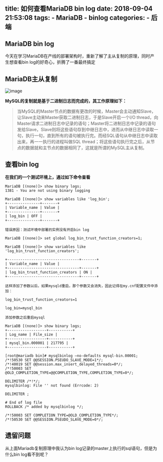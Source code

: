 title: 如何查看MariaDB bin log
date: 2018-09-04 21:53:08
tags:
    - MariaDB
    - binlog
categories:
    - 后端
---

## MariaDB bin log

今天在学习MariaDB在产线的部署架构时，重新了解了主从复制的原理，同时产生想查看bin log的好奇心，折腾了一番最终搞定

## MariaDB主从复制

![image](./mariadb-binlog.png)

**MySQL的复制就是基于二进制日志而完成的，其工作原理如下：**

> 当MySQL的Master节点的数据有更改的时候，Master会主动通知Slave，让Slave主动来Master获取二进制日志，于是Slave开启一个I/O thread，向Master请求二进制日志中记录的语句；Master将二进制日志中记录的语句发给Slave，Slave则将这些语句存到中继日志中，进而从中继日志中读取一句，执行一句，直到所有的语句被执行完。而经SQL语句从中继日志中读取出来，再一一执行的进程叫做SQL thread；将这些语句执行完之后，从节点的数据就和主节点的数据相同了，这就是所谓的MySQL主从复制。

## 查看bin log

**在我们的一个测试环境上，通过如下命令查看**

```
MariaDB [(none)]> show binary logs;
1381 - You are not using binary logging

MariaDB [(none)]> show variables like 'log_bin';
+---------------+-------+
| Variable_name | Value |
+---------------+-------+
| log_bin | OFF |
+---------------+-------+

错误原因：测试环境中部署的实例没有开启bin log

MariaDB [(none)]> set global log_bin_trust_function_creators=1;

MariaDB [(none)]> show variables like 'log_bin_trust_function_creators';

+---------------------------------+-------+
| Variable_name | Value |
+---------------------------------+-------+
| log_bin_trust_function_creators | ON |
+---------------------------------+-------+

这样添加了参数以后，如果mysqld重启，那个参数又会消失，因此记得在my.cnf配置文件中添加：

log_bin_trust_function_creators=1

log_bin=mysql_bin

添加参数之后重启mysql
```

```
MariaDB [(none)]> show binary logs;
+------------------+-----------+
| Log_name | File_size |
+------------------+-----------+
| mysql_bin.000001 | 217795 |
+------------------+-----------+
```

```
[root@mariadb bin]# mysqlbinlog –no-defaults mysql-bin.00001;
/*!50530 SET @@SESSION.PSEUDO_SLAVE_MODE=1*/;
/*!40019 SET @@session.max_insert_delayed_threads=0*/;
/*!50003 SET @OLD_COMPLETION_TYPE=@@COMPLETION_TYPE,COMPLETION_TYPE=0*/;

DELIMITER /*!*/;
mysqlbinlog: File '' not found (Errcode: 2)

DELIMITER ;

# End of log file
ROLLBACK /* added by mysqlbinlog */;

/*!50003 SET COMPLETION_TYPE=@OLD_COMPLETION_TYPE*/;
/*!50530 SET @@SESSION.PSEUDO_SLAVE_MODE=0*/;
```

## 遗留问题

从上面Mariadb复制原理中我认为bin log记录的master上执行的sql语句，但是为什么bin log看不到呢？